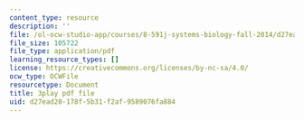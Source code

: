 ```yaml
---
content_type: resource
description: ''
file: /ol-ocw-studio-app/courses/8-591j-systems-biology-fall-2014/d27ead20178f5b31f2af9589076fa884_EFXjKHdbi6A.pdf
file_size: 105722
file_type: application/pdf
learning_resource_types: []
license: https://creativecommons.org/licenses/by-nc-sa/4.0/
ocw_type: OCWFile
resourcetype: Document
title: 3play pdf file
uid: d27ead20-178f-5b31-f2af-9589076fa884
---
```

